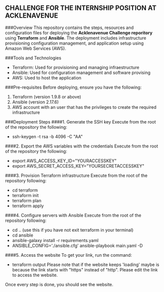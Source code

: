 ##  CHALLENGE FOR THE INTERNSHIP POSITION AT ACKLENAVENUE

###Overview
This repository contains the steps, resources and configuration files for deploying the **Acklenavenue Challenge reporitory** using **Terraform** and **Ansible**. The deployment includes infrastructure provisioning configuration management, and application setup using Amazon Web Services (AWS).

###Tools and Technologies
- Terraform: Used for provisioning and managing infraestructure
- Ansible: Used for configuration management and software provising
- AWS: Used to host the application

###Pre-requisites
Before deploying, ensure you have the following:
1. Terraform (version 1.9.8 or above)
2. Ansible (version 2.17.6)
3. AWS account with an user that has the privileges to create the required infrastructure

###Deployment Steps
####1. Generate the SSH key
Execute from the root of the repository the following:
- ssh-keygen -t rsa -b 4096 -C "AA"

####2. Export the AWS variables with the credentials
Execute from the root of the repository the following:
- export AWS_ACCESS_KEY_ID="YOURACCESSKEY"
- export AWS_SECRET_ACCESS_KEY="YOURSECRETACCESSKEY"

####3.  Provision Terraform infrastructure
Execute from the root of the repository following:
- cd terraform
- terraform init
- terraform plan
- terraform apply

####4. Configure servers with Ansible
Execute from the root of the repository following:
- cd .. (use this if you have not exit terraform in your terminal)
- cd ansible
- ansible-galaxy install -r requirements.yaml
- ANSIBLE_CONFIG='./ansible.cfg' ansible-playbook main.yaml -D

####5. Access the website
To get your link, run the command:
- terraform output
Please note that if the website keeps 'loading' maybe is because the link starts with "https" instead of "http". Please edit the link to access the website.

Once every step is done, you should see the website.